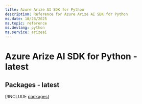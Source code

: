 ```yaml
---
title: Azure Arize AI SDK for Python
description: Reference for Azure Arize AI SDK for Python
ms.date: 10/28/2025
ms.topic: reference
ms.devlang: python
ms.service: arizeai
---
```

# Azure Arize AI SDK for Python - latest
## Packages - latest
[!INCLUDE [packages](arize-ai-index.md)]
